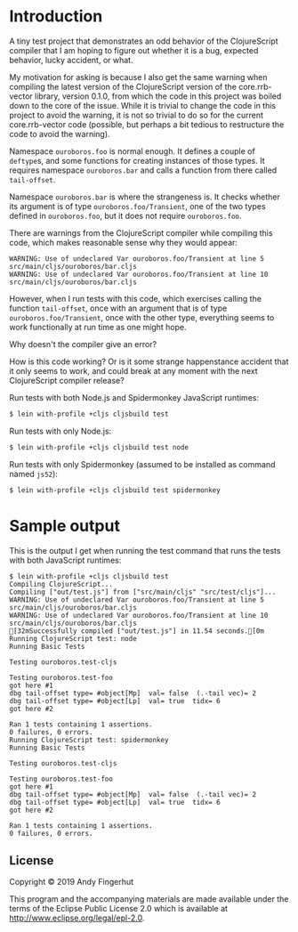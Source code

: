 # Introduction

A tiny test project that demonstrates an odd behavior of the
ClojureScript compiler that I am hoping to figure out whether it is a
bug, expected behavior, lucky accident, or what.

My motivation for asking is because I also get the same warning when
compiling the latest version of the ClojureScript version of the
core.rrb-vector library, version 0.1.0, from which the code in this
project was boiled down to the core of the issue.  While it is trivial
to change the code in this project to avoid the warning, it is not so
trivial to do so for the current core.rrb-vector code (possible, but
perhaps a bit tedious to restructure the code to avoid the warning).

Namespace `ouroboros.foo` is normal enough.  It defines a couple of
`deftype`s, and some functions for creating instances of those types.
It requires namespace `ouroboros.bar` and calls a function from there
called `tail-offset`.

Namespace `ouroboros.bar` is where the strangeness is.  It checks
whether its argument is of type `ouroboros.foo/Transient`, one of the
two types defined in `ouroboros.foo`, but it does not require
`ouroboros.foo`.

There are warnings from the ClojureScript compiler while compiling
this code, which makes reasonable sense why they would appear:

```
WARNING: Use of undeclared Var ouroboros.foo/Transient at line 5 src/main/cljs/ouroboros/bar.cljs
WARNING: Use of undeclared Var ouroboros.foo/Transient at line 10 src/main/cljs/ouroboros/bar.cljs
```

However, when I run tests with this code, which exercises calling the
function `tail-offset`, once with an argument that is of type
`ouroboros.foo/Transient`, once with the other type, everything seems
to work functionally at run time as one might hope.

Why doesn't the compiler give an error?

How is this code working?  Or is it some strange happenstance accident
that it only seems to work, and could break at any moment with the
next ClojureScript compiler release?

Run tests with both Node.js and Spidermonkey JavaScript runtimes:
```bash
$ lein with-profile +cljs cljsbuild test
```

Run tests with only Node.js:
```bash
$ lein with-profile +cljs cljsbuild test node
```

Run tests with only Spidermonkey (assumed to be installed as command
named `js52`):
```bash
$ lein with-profile +cljs cljsbuild test spidermonkey
```


# Sample output

This is the output I get when running the test command that runs the
tests with both JavaScript runtimes:

```
$ lein with-profile +cljs cljsbuild test
Compiling ClojureScript...
Compiling ["out/test.js"] from ["src/main/cljs" "src/test/cljs"]...
WARNING: Use of undeclared Var ouroboros.foo/Transient at line 5 src/main/cljs/ouroboros/bar.cljs
WARNING: Use of undeclared Var ouroboros.foo/Transient at line 10 src/main/cljs/ouroboros/bar.cljs
[32mSuccessfully compiled ["out/test.js"] in 11.54 seconds.[0m
Running ClojureScript test: node
Running Basic Tests

Testing ouroboros.test-cljs

Testing ouroboros.test-foo
got here #1
dbg tail-offset type= #object[Mp]  val= false  (.-tail vec)= 2
dbg tail-offset type= #object[Lp]  val= true  tidx= 6
got here #2

Ran 1 tests containing 1 assertions.
0 failures, 0 errors.
Running ClojureScript test: spidermonkey
Running Basic Tests

Testing ouroboros.test-cljs

Testing ouroboros.test-foo
got here #1
dbg tail-offset type= #object[Mp]  val= false  (.-tail vec)= 2
dbg tail-offset type= #object[Lp]  val= true  tidx= 6
got here #2

Ran 1 tests containing 1 assertions.
0 failures, 0 errors.
```


## License

Copyright © 2019 Andy Fingerhut

This program and the accompanying materials are made available under the
terms of the Eclipse Public License 2.0 which is available at
http://www.eclipse.org/legal/epl-2.0.
